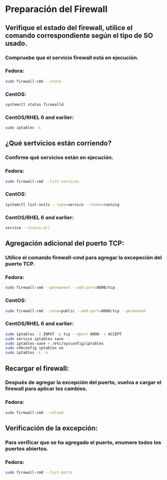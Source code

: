 # Preparación del Firewall

## Verifique el estado del firewall, utilice el comando correspondiente según el tipo de SO usado.
### Compruebe que el servicio firewall está en ejecución.

### Fedora: 
```bash
sudo firewall-cmd --state
```

### CentOS: 
```bash
systemctl status firewalld
```

### CentOS/RHEL 6 and earlier: 
``` bash
sudo iptables -L
```

## ¿Qué sertvicios están corriendo?
### Confirme qué servicios están en ejecución.

### Fedora: 
```bash
sudo firewall-cmd --list-services
```

### CentOS: 
```bash
systemctl list-units --type=service --state=running
```

### CentOS/RHEL 6 and earlier: 
``` bash
service --status-all
```

## Agregación adicional del puerto TCP:
### Utilice el comando firewall-cmd para agregar la excepeción del puerto TCP.

### Fedora: 
```bash
sudo firewall-cmd --permanent --add-port=8000/tcp
```

### CentOS: 
```bash
sudo firewall-cmd --zone=public --add-port=8000/tcp --permanent
```

### CentOS/RHEL 6 and earlier: 
``` bash
sudo iptables -I INPUT -p tcp --dport 8000 -j ACCEPT
sudo service iptables save
sudo iptables-save > /etc/sysconfig/iptables
sudo chkconfig iptables on
sudo iptables -L -n
```

## Recargar el firewall:
### Después de agregar la excepción del puerto, vuelva a cargar el firewall para aplicar los cambios.

### Fedora: 
```bash
sudo firewall-cmd --reload
```

## Verificación de la excepción:
### Para verificar que se ha agregado el puerto, enumere todos los puertos abiertos.

### Fedora:
```bash
sudo firewall-cmd --list-ports
```
